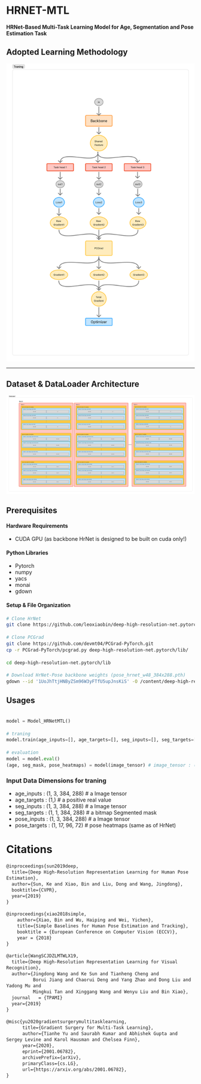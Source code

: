 # HRNET-MTL

**HRNet-Based Multi-Task Learning Model for Age, Segmentation and Pose Estimation Task**

## Adopted Learning Methodology

![Adopted Learning Methodology](Untitled(1).png)

---

## Dataset & DataLoader Architecture

![Dataset and DataLoader Architecture](Untitled(2).png)


## Prerequisites

#### Hardware Requirements

- CUDA GPU (as backbone HrNet is designed to be built on cuda only!)

#### Python Libraries

- Pytorch
- numpy
- yacs
- monai
- gdown

#### Setup & File Organization

```bash
# Clone HrNet
git clone https://github.com/leoxiaobin/deep-high-resolution-net.pytorch.git

# Clone PCGrad
git clone https://github.com/devmt04/PCGrad-PyTorch.git
cp -r PCGrad-PyTorch/pcgrad.py deep-high-resolution-net.pytorch/lib/

cd deep-high-resolution-net.pytorch/lib

# Download HrNet-Pose backbone weights (pose_hrnet_w48_384x288.pth)
gdown --id '1UoJhTtjHNByZSm96W3yFTfU5upJnsKiS' -O /content/deep-high-resolution-net.pytorch/models/pytorch/pose_coco/
```

## Usages

```python

model = Model_HRNetMTL()

# traning
model.train(age_inputs=[], age_targets=[], seg_inputs=[], seg_targets=[], pose_inputs=[], pose_targets=[],  epochs=10, lr=0.01)

# evaluation
model = model.eval()
(age, seg_mask, pose_heatmaps) = model(image_tensor) # image_tensor : (1, 3 384, 288)

```

### Input Data Dimensions for traning

- age_inputs : (1, 3, 384, 288) # a Image tensor
- age_targets : (1,) # a positive real value
- seg_inputs : (1, 3, 384, 288) # a Image tensor
- seg_targets : (1, 1, 384, 288) # a bitmap Segmented mask
- pose_inputs : (1, 3, 384, 288) # a Image tensor
- pose_targets : (1, 17, 96, 72) # pose heatmaps (same as of HrNet)


# Citations

```
@inproceedings{sun2019deep,
  title={Deep High-Resolution Representation Learning for Human Pose Estimation},
  author={Sun, Ke and Xiao, Bin and Liu, Dong and Wang, Jingdong},
  booktitle={CVPR},
  year={2019}
}

@inproceedings{xiao2018simple,
    author={Xiao, Bin and Wu, Haiping and Wei, Yichen},
    title={Simple Baselines for Human Pose Estimation and Tracking},
    booktitle = {European Conference on Computer Vision (ECCV)},
    year = {2018}
}

@article{WangSCJDZLMTWLX19,
  title={Deep High-Resolution Representation Learning for Visual Recognition},
  author={Jingdong Wang and Ke Sun and Tianheng Cheng and 
          Borui Jiang and Chaorui Deng and Yang Zhao and Dong Liu and Yadong Mu and 
          Mingkui Tan and Xinggang Wang and Wenyu Liu and Bin Xiao},
  journal   = {TPAMI}
  year={2019}
}

@misc{yu2020gradientsurgerymultitasklearning,
      title={Gradient Surgery for Multi-Task Learning}, 
      author={Tianhe Yu and Saurabh Kumar and Abhishek Gupta and Sergey Levine and Karol Hausman and Chelsea Finn},
      year={2020},
      eprint={2001.06782},
      archivePrefix={arXiv},
      primaryClass={cs.LG},
      url={https://arxiv.org/abs/2001.06782}, 
}
```
